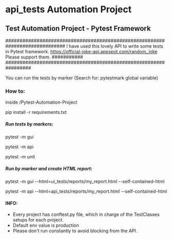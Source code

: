 # api_tests Automation Project


## Test Automation Project - Pytest Framework
#############################################################################
I have used this lovely API to write some tests in Pytest framework.
https://official-joke-api.appspot.com/random_joke
Please support them.
########### #################################################################

You can run the tests by marker (Search for: pytestmark global variable)

### How to:
inside /Pytest-Automation-Project

pip install -r requirements.txt

##### Run tests by markers:
pytest -m gui 

pytest -m api

pytest -m unit

##### Run by marker and create HTML report:

pytest -m gui --html=ui_tests/reports/my_report.html --self-contained-html

pytest -m api --html=api_tests/reports/my_report.html --self-contained-html


#### INFO:
* Every project has conftest.py file, which in charge of the TestClasses setups for each project.
* Default env value is production
* Please don't run constantly to avoid blocking from the API.